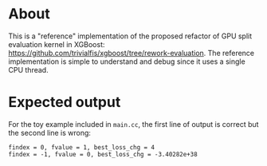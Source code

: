 
About
=====
This is a "reference" implementation of the proposed refactor of GPU split evaluation kernel in XGBoost: https://github.com/trivialfis/xgboost/tree/rework-evaluation. The reference implementation is simple to understand and debug since it uses a single CPU thread.

Expected output
===============
For the toy example included in `main.cc`, the first line of output is correct but the second line is wrong:
```
findex = 0, fvalue = 1, best_loss_chg = 4
findex = -1, fvalue = 0, best_loss_chg = -3.40282e+38
```
